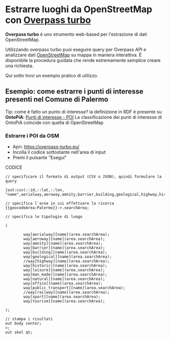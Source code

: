 # Estrarre luoghi da OpenStreetMap con [Overpass turbo](https://overpass-turbo.eu/)

**Overpass turbo** è uno strumento web-based per l'estrazione di dati OpenStreetMap.

Utilizzando overpass turbo puoi eseguire query per Overpass API e analizzare dati [OpenStreetMap](https://www.openstreetmap.org/) su mappa in maniera interattiva. È disponibile la procedura guidata che rende estremamente semplice creare una richiesta.

Qui sotto trovi un esempio pratico di utilizzo.

## Esempio: come estrarre i punti di interesse presenti nel Comune di Palermo

Tip: come è fatto un punto di interesse?
la definizione in RDF è presente su **OntoPiA**: [Punti di interesse - POI](https://github.com/italia/daf-ontologie-vocabolari-controllati/tree/master/Ontologie/POI)
La classificazione dei punti di interesse di OntoPiA coincide con quella di OpenStreetMap

### Estrarre i POI da OSM

* Apri: https://overpass-turbo.eu/
* Incolla il codice sottostante nell'area di input
* Premi il pulsante "Esegui"


CODICE
```
// specificare il formato di output (CSV o JSON), quindi formulare la query

[out:csv(::id,::lat,::lon, "name",aerialway,aeroway,amnity,barrier,building,geological,highway,historic,leisure,man_made,natural,office,public_transport,railway,sport,tourism,"addr:housenumber","addr:street","addr:postcode","addr:city","contact:email","contact:fax","contact:phone","website","wikipedia","wikidata";true)];

// specifica l'area in cui effettuare la ricerca
{{geocodeArea:Palermo}}->.searchArea;

// specifica le tipologie di luogo

(

        way[aerialway][name](area.searchArea);
        way[aeroway][name](area.searchArea);
        way[amnity][name](area.searchArea);
        way[barrier][name](area.searchArea);
        way[building][name](area.searchArea);
        way[geological][name](area.searchArea);
        //way[highway][name](area.searchArea);
        way[historic][name](area.searchArea);
        way[leisure][name](area.searchArea);
        way[man_made][name](area.searchArea);
        way[natural][name](area.searchArea);
        way[office][name](area.searchArea);
        way[public_transport][name](area.searchArea);
        //way[railway][name](area.searchArea);
        way[sport][name](area.searchArea);
        way[tourism][name](area.searchArea);

);

// stampa i risultati
out body center;
>;
out skel qt;

```
